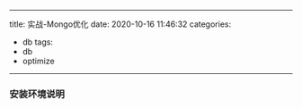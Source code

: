 ----
title: 实战-Mongo优化
date: 2020-10-16 11:46:32
categories:
- db
tags:
- db
- optimize
----


### 安装环境说明







